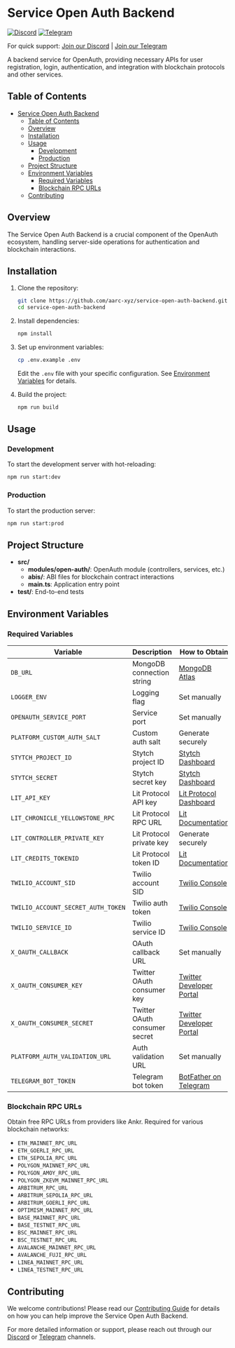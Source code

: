 # Service Open Auth Backend

[![Discord](https://img.shields.io/discord/YOUR_DISCORD_ID)](https://discord.gg/3kFCfBgSdY)
[![Telegram](https://img.shields.io/badge/Telegram-Join%20Chat-blue?style=flat&logo=telegram)](https://t.me/aarcxyz)

For quick support: [Join our Discord](https://discord.gg/3kFCfBgSdY) | [Join our Telegram](https://t.me/aarcxyz)

A backend service for OpenAuth, providing necessary APIs for user registration, login, authentication, and integration with blockchain protocols and other services.

## Table of Contents

- [Service Open Auth Backend](#service-open-auth-backend)
  - [Table of Contents](#table-of-contents)
  - [Overview](#overview)
  - [Installation](#installation)
  - [Usage](#usage)
    - [Development](#development)
    - [Production](#production)
  - [Project Structure](#project-structure)
  - [Environment Variables](#environment-variables)
    - [Required Variables](#required-variables)
    - [Blockchain RPC URLs](#blockchain-rpc-urls)
  - [Contributing](#contributing)

## Overview

The Service Open Auth Backend is a crucial component of the OpenAuth ecosystem, handling server-side operations for authentication and blockchain interactions.

## Installation

1. Clone the repository:
    ```sh
    git clone https://github.com/aarc-xyz/service-open-auth-backend.git
    cd service-open-auth-backend
    ```

2. Install dependencies:
    ```sh
    npm install
    ```

3. Set up environment variables:
    ```sh
    cp .env.example .env
    ```
   Edit the `.env` file with your specific configuration. See [Environment Variables](#environment-variables) for details.

4. Build the project:
    ```sh
    npm run build
    ```

## Usage

### Development

To start the development server with hot-reloading:

```sh
npm run start:dev
```

### Production

To start the production server:

```sh
npm run start:prod
```

## Project Structure

- **src/**
  - **modules/open-auth/**: OpenAuth module (controllers, services, etc.)
  - **abis/**: ABI files for blockchain contract interactions
  - **main.ts**: Application entry point
- **test/**: End-to-end tests

## Environment Variables

### Required Variables

| Variable | Description | How to Obtain |
|----------|-------------|---------------|
| `DB_URL` | MongoDB connection string | [MongoDB Atlas](https://www.mongodb.com/docs/atlas/tutorial/connect-to-your-cluster/) |
| `LOGGER_ENV` | Logging flag | Set manually |
| `OPENAUTH_SERVICE_PORT` | Service port | Set manually |
| `PLATFORM_CUSTOM_AUTH_SALT` | Custom auth salt | Generate securely |
| `STYTCH_PROJECT_ID` | Stytch project ID | [Stytch Dashboard](https://stytch.com/dashboard) |
| `STYTCH_SECRET` | Stytch secret key | [Stytch Dashboard](https://stytch.com/dashboard) |
| `LIT_API_KEY` | Lit Protocol API key | [Lit Protocol Dashboard](https://developer.litprotocol.com/) |
| `LIT_CHRONICLE_YELLOWSTONE_RPC` | Lit Protocol RPC URL | [Lit Documentation](https://developer.litprotocol.com/docs/intro) |
| `LIT_CONTROLLER_PRIVATE_KEY` | Lit Protocol private key | Generate securely |
| `LIT_CREDITS_TOKENID` | Lit Protocol token ID | [Lit Documentation](https://developer.litprotocol.com/docs/intro) |
| `TWILIO_ACCOUNT_SID` | Twilio account SID | [Twilio Console](https://www.twilio.com/console) |
| `TWILIO_ACCOUNT_SECRET_AUTH_TOKEN` | Twilio auth token | [Twilio Console](https://www.twilio.com/console) |
| `TWILIO_SERVICE_ID` | Twilio service ID | [Twilio Console](https://www.twilio.com/console) |
| `X_OAUTH_CALLBACK` | OAuth callback URL | Set manually |
| `X_OAUTH_CONSUMER_KEY` | Twitter OAuth consumer key | [Twitter Developer Portal](https://developer.twitter.com/en/portal/dashboard) |
| `X_OAUTH_CONSUMER_SECRET` | Twitter OAuth consumer secret | [Twitter Developer Portal](https://developer.twitter.com/en/portal/dashboard) |
| `PLATFORM_AUTH_VALIDATION_URL` | Auth validation URL | Set manually |
| `TELEGRAM_BOT_TOKEN` | Telegram bot token | [BotFather on Telegram](https://core.telegram.org/bots#6-botfather) |

### Blockchain RPC URLs

Obtain free RPC URLs from providers like Ankr. Required for various blockchain networks:

- `ETH_MAINNET_RPC_URL`
- `ETH_GOERLI_RPC_URL`
- `ETH_SEPOLIA_RPC_URL`
- `POLYGON_MAINNET_RPC_URL`
- `POLYGON_AMOY_RPC_URL`
- `POLYGON_ZKEVM_MAINNET_RPC_URL`
- `ARBITRUM_RPC_URL`
- `ARBITRUM_SEPOLIA_RPC_URL`
- `ARBITRUM_GOERLI_RPC_URL`
- `OPTIMISM_MAINNET_RPC_URL`
- `BASE_MAINNET_RPC_URL`
- `BASE_TESTNET_RPC_URL`
- `BSC_MAINNET_RPC_URL`
- `BSC_TESTNET_RPC_URL`
- `AVALANCHE_MAINNET_RPC_URL`
- `AVALANCHE_FUJI_RPC_URL`
- `LINEA_MAINNET_RPC_URL`
- `LINEA_TESTNET_RPC_URL`

## Contributing

We welcome contributions! Please read our [Contributing Guide](CONTRIBUTING.md) for details on how you can help improve the Service Open Auth Backend.

For more detailed information or support, please reach out through our [Discord](https://discord.gg/3kFCfBgSdY) or [Telegram](https://t.me/aarcxyz) channels.